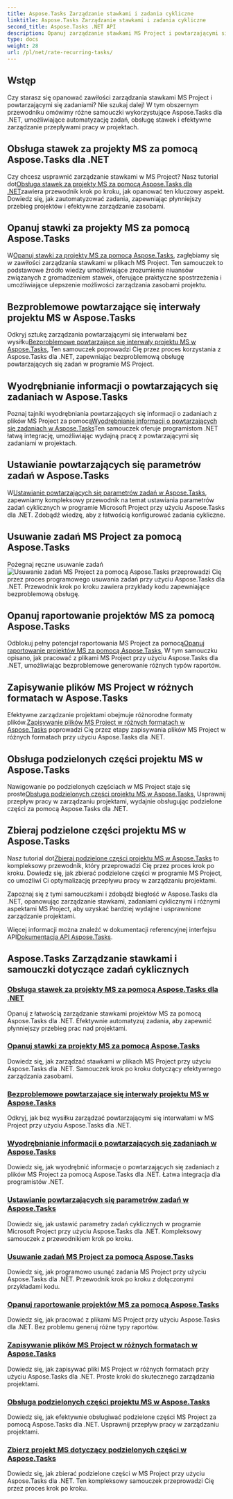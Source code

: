 ```yaml
---
title: Aspose.Tasks Zarządzanie stawkami i zadania cykliczne
linktitle: Aspose.Tasks Zarządzanie stawkami i zadania cykliczne
second_title: Aspose.Tasks .NET API
description: Opanuj zarządzanie stawkami MS Project i powtarzającymi się zadaniami za pomocą Aspose.Tasks .NET. Naucz się automatyzować zadania, obsługiwać stawki i zarządzać podzielonymi częściami w przepływach pracy w projektach.
type: docs
weight: 28
url: /pl/net/rate-recurring-tasks/
---
```


## Wstęp

Czy starasz się opanować zawiłości zarządzania stawkami MS Project i powtarzającymi się zadaniami? Nie szukaj dalej! W tym obszernym przewodniku omówimy różne samouczki wykorzystujące Aspose.Tasks dla .NET, umożliwiające automatyzację zadań, obsługę stawek i efektywne zarządzanie przepływami pracy w projektach.

## Obsługa stawek za projekty MS za pomocą Aspose.Tasks dla .NET
 Czy chcesz usprawnić zarządzanie stawkami w MS Project? Nasz tutorial dot[Obsługa stawek za projekty MS za pomocą Aspose.Tasks dla .NET](./handling-rates/)zawiera przewodnik krok po kroku, jak opanować ten kluczowy aspekt. Dowiedz się, jak zautomatyzować zadania, zapewniając płynniejszy przebieg projektów i efektywne zarządzanie zasobami.

## Opanuj stawki za projekty MS za pomocą Aspose.Tasks
 W[Opanuj stawki za projekty MS za pomocą Aspose.Tasks](./rate-collection/), zagłębiamy się w zawiłości zarządzania stawkami w plikach MS Project. Ten samouczek to podstawowe źródło wiedzy umożliwiające zrozumienie niuansów związanych z gromadzeniem stawek, oferujące praktyczne spostrzeżenia i umożliwiające ulepszenie możliwości zarządzania zasobami projektu.

## Bezproblemowe powtarzające się interwały projektu MS w Aspose.Tasks
 Odkryj sztukę zarządzania powtarzającymi się interwałami bez wysiłku[Bezproblemowe powtarzające się interwały projektu MS w Aspose.Tasks](./recurring-intervals/), Ten samouczek poprowadzi Cię przez proces korzystania z Aspose.Tasks dla .NET, zapewniając bezproblemową obsługę powtarzających się zadań w programie MS Project.

## Wyodrębnianie informacji o powtarzających się zadaniach w Aspose.Tasks
 Poznaj tajniki wyodrębniania powtarzających się informacji o zadaniach z plików MS Project za pomocą[Wyodrębnianie informacji o powtarzających się zadaniach w Aspose.Tasks](./recurring-task-information/)Ten samouczek oferuje programistom .NET łatwą integrację, umożliwiając wydajną pracę z powtarzającymi się zadaniami w projektach.

## Ustawianie powtarzających się parametrów zadań w Aspose.Tasks
 W[Ustawianie powtarzających się parametrów zadań w Aspose.Tasks](./recurring-task-parameters/), zapewniamy kompleksowy przewodnik na temat ustawiania parametrów zadań cyklicznych w programie Microsoft Project przy użyciu Aspose.Tasks dla .NET. Zdobądź wiedzę, aby z łatwością konfigurować zadania cykliczne.

## Usuwanie zadań MS Project za pomocą Aspose.Tasks
 Pożegnaj ręczne usuwanie zadań![Usuwanie zadań MS Project za pomocą Aspose.Tasks](./removing-tasks/) przeprowadzi Cię przez proces programowego usuwania zadań przy użyciu Aspose.Tasks dla .NET. Przewodnik krok po kroku zawiera przykłady kodu zapewniające bezproblemową obsługę.

## Opanuj raportowanie projektów MS za pomocą Aspose.Tasks
 Odblokuj pełny potencjał raportowania MS Project za pomocą[Opanuj raportowanie projektów MS za pomocą Aspose.Tasks](./report-types/), W tym samouczku opisano, jak pracować z plikami MS Project przy użyciu Aspose.Tasks dla .NET, umożliwiając bezproblemowe generowanie różnych typów raportów.

## Zapisywanie plików MS Project w różnych formatach w Aspose.Tasks
Efektywne zarządzanie projektami obejmuje różnorodne formaty plików.[Zapisywanie plików MS Project w różnych formatach w Aspose.Tasks](./save-file-formats/) poprowadzi Cię przez etapy zapisywania plików MS Project w różnych formatach przy użyciu Aspose.Tasks dla .NET.

## Obsługa podzielonych części projektu MS w Aspose.Tasks
 Nawigowanie po podzielonych częściach w MS Project staje się proste[Obsługa podzielonych części projektu MS w Aspose.Tasks](./split-parts/), Usprawnij przepływ pracy w zarządzaniu projektami, wydajnie obsługując podzielone części za pomocą Aspose.Tasks dla .NET.

## Zbieraj podzielone części projektu MS w Aspose.Tasks
 Nasz tutorial dot[Zbieraj podzielone części projektu MS w Aspose.Tasks](./split-part-collection/) to kompleksowy przewodnik, który przeprowadzi Cię przez proces krok po kroku. Dowiedz się, jak zbierać podzielone części w programie MS Project, co umożliwi Ci optymalizację przepływu pracy w zarządzaniu projektami.

Zapoznaj się z tymi samouczkami i zdobądź biegłość w Aspose.Tasks dla .NET, opanowując zarządzanie stawkami, zadaniami cyklicznymi i różnymi aspektami MS Project, aby uzyskać bardziej wydajne i usprawnione zarządzanie projektami.

 Więcej informacji można znaleźć w dokumentacji referencyjnej interfejsu API[Dokumentacja API Aspose.Tasks](https://reference.aspose.com/tasks/net/).

## Aspose.Tasks Zarządzanie stawkami i samouczki dotyczące zadań cyklicznych
### [Obsługa stawek za projekty MS za pomocą Aspose.Tasks dla .NET](./handling-rates/)
Opanuj z łatwością zarządzanie stawkami projektów MS za pomocą Aspose.Tasks dla .NET. Efektywnie automatyzuj zadania, aby zapewnić płynniejszy przebieg prac nad projektami.
### [Opanuj stawki za projekty MS za pomocą Aspose.Tasks](./rate-collection/)
Dowiedz się, jak zarządzać stawkami w plikach MS Project przy użyciu Aspose.Tasks dla .NET. Samouczek krok po kroku dotyczący efektywnego zarządzania zasobami.
### [Bezproblemowe powtarzające się interwały projektu MS w Aspose.Tasks](./recurring-intervals/)
Odkryj, jak bez wysiłku zarządzać powtarzającymi się interwałami w MS Project przy użyciu Aspose.Tasks dla .NET.
### [Wyodrębnianie informacji o powtarzających się zadaniach w Aspose.Tasks](./recurring-task-information/)
Dowiedz się, jak wyodrębnić informacje o powtarzających się zadaniach z plików MS Project za pomocą Aspose.Tasks dla .NET. Łatwa integracja dla programistów .NET.
### [Ustawianie powtarzających się parametrów zadań w Aspose.Tasks](./recurring-task-parameters/)
Dowiedz się, jak ustawić parametry zadań cyklicznych w programie Microsoft Project przy użyciu Aspose.Tasks dla .NET. Kompleksowy samouczek z przewodnikiem krok po kroku.
### [Usuwanie zadań MS Project za pomocą Aspose.Tasks](./removing-tasks/)
Dowiedz się, jak programowo usunąć zadania MS Project przy użyciu Aspose.Tasks dla .NET. Przewodnik krok po kroku z dołączonymi przykładami kodu.
### [Opanuj raportowanie projektów MS za pomocą Aspose.Tasks](./report-types/)
Dowiedz się, jak pracować z plikami MS Project przy użyciu Aspose.Tasks dla .NET. Bez problemu generuj różne typy raportów.
### [Zapisywanie plików MS Project w różnych formatach w Aspose.Tasks](./save-file-formats/)
Dowiedz się, jak zapisywać pliki MS Project w różnych formatach przy użyciu Aspose.Tasks dla .NET. Proste kroki do skutecznego zarządzania projektami.
### [Obsługa podzielonych części projektu MS w Aspose.Tasks](./split-parts/)
Dowiedz się, jak efektywnie obsługiwać podzielone części MS Project za pomocą Aspose.Tasks dla .NET. Usprawnij przepływ pracy w zarządzaniu projektami.
### [Zbierz projekt MS dotyczący podzielonych części w Aspose.Tasks](./split-part-collection/)
Dowiedz się, jak zbierać podzielone części w MS Project przy użyciu Aspose.Tasks dla .NET. Ten kompleksowy samouczek przeprowadzi Cię przez proces krok po kroku.